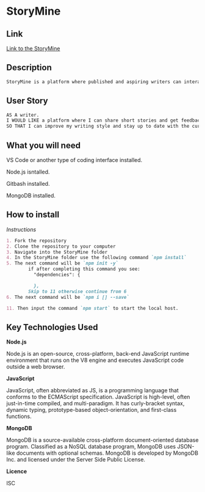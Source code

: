 # StoryMine

## Link

[Link to the StoryMine](https://desolate-dusk-74098.herokuapp.com/)

## Description
```md
StoryMine is a platform where published and aspiring writers can interact and share tips and tricks of the business.
```

## User Story 

```md
AS A writer.
I WOULD LIKE a platform where I can share short stories and get feedback from other published/aspiring writers.
SO THAT I can improve my writing style and stay up to date with the current writing trends.
```

## What you will need

VS Code or another type of coding interface installed.

Node.js isntalled.

Gitbash installed.

MongoDB installed.

## How to install

*Instructions*
```md
1. Fork the repository
2. Clone the repository to your computer
3. Navigate into the StoryMine folder
4. In the StoryMine folder use the following command `npm install`
5. The next command will be `npm init -y`
        if after completing this command you see: 
          "dependencies": {

          },
        Skip to 11 otherwise continue from 6
6. The next command will be `npm i [] --save`

11. Then input the command `npm start` to start the local host.
```

## Key Technologies Used

**Node.js**

Node.js is an open-source, cross-platform, back-end JavaScript runtime environment that runs on the V8 engine and executes JavaScript code outside a web browser.

**JavaScript**

JavaScript, often abbreviated as JS, is a programming language that conforms to the ECMAScript specification. JavaScript is high-level, often just-in-time compiled,
and multi-paradigm. It has curly-bracket syntax, dynamic typing, prototype-based object-orientation, and first-class functions.

**MongoDB**

MongoDB is a source-available cross-platform document-oriented database program. Classified as a NoSQL database program, MongoDB uses JSON-like documents with optional schemas. MongoDB is developed by MongoDB Inc. and licensed under the Server Side Public License.

**Licence**

ISC
